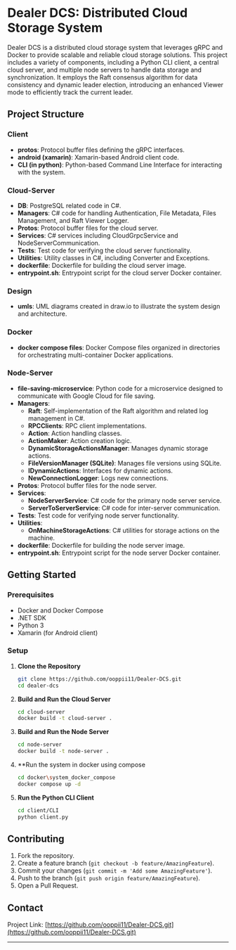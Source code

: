 # Dealer DCS: Distributed Cloud Storage System

Dealer DCS is a distributed cloud storage system that leverages gRPC and Docker to provide scalable and reliable cloud storage solutions. This project includes a variety of components, including a Python CLI client, a central cloud server, and multiple node servers to handle data storage and synchronization. It employs the Raft consensus algorithm for data consistency and dynamic leader election, introducing an enhanced Viewer mode to efficiently track the current leader.

## Project Structure

### Client
- **protos**: Protocol buffer files defining the gRPC interfaces.
- **android (xamarin)**: Xamarin-based Android client code.
- **CLI (in python)**: Python-based Command Line Interface for interacting with the system.

### Cloud-Server
- **DB**: PostgreSQL related code in C#.
- **Managers**: C# code for handling Authentication, File Metadata, Files Management, and Raft Viewer Logger.
- **Protos**: Protocol buffer files for the cloud server.
- **Services**: C# services including CloudGrpcService and NodeServerCommunication.
- **Tests**: Test code for verifying the cloud server functionality.
- **Utilities**: Utility classes in C#, including Converter and Exceptions.
- **dockerfile**: Dockerfile for building the cloud server image.
- **entrypoint.sh**: Entrypoint script for the cloud server Docker container.

### Design
- **umls**: UML diagrams created in draw.io to illustrate the system design and architecture.

### Docker
- **docker compose files**: Docker Compose files organized in directories for orchestrating multi-container Docker applications.

### Node-Server
- **file-saving-microservice**: Python code for a microservice designed to communicate with Google Cloud for file saving.
- **Managers**: 
  - **Raft**: Self-implementation of the Raft algorithm and related log management in C#.
  - **RPCClients**: RPC client implementations.
  - **Action**: Action handling classes.
  - **ActionMaker**: Action creation logic.
  - **DynamicStorageActionsManager**: Manages dynamic storage actions.
  - **FileVersionManager (SQLite)**: Manages file versions using SQLite.
  - **IDynamicActions**: Interfaces for dynamic actions.
  - **NewConnectionLogger**: Logs new connections.
- **Protos**: Protocol buffer files for the node server.
- **Services**: 
  - **NodeServerService**: C# code for the primary node server service.
  - **ServerToServerService**: C# code for inter-server communication.
- **Tests**: Test code for verifying node server functionality.
- **Utilities**: 
  - **OnMachineStorageActions**: C# utilities for storage actions on the machine.
- **dockerfile**: Dockerfile for building the node server image.
- **entrypoint.sh**: Entrypoint script for the node server Docker container.

## Getting Started

### Prerequisites
- Docker and Docker Compose
- .NET SDK
- Python 3
- Xamarin (for Android client)

### Setup

1. **Clone the Repository**
   ```sh
   git clone https://github.com/ooppii11/Dealer-DCS.git
   cd dealer-dcs
   ```

2. **Build and Run the Cloud Server**
   ```sh
   cd cloud-server
   docker build -t cloud-server .
   ```

3. **Build and Run the Node Server**
   ```sh
   cd node-server
   docker build -t node-server .
   ```
4. **Run the system in docker using compose
   ```sh
   cd docker\system_docker_compose
   docker compose up -d
   ```
5. **Run the Python CLI Client**
   ```sh
   cd client/CLI
   python client.py
   ```

## Contributing

1. Fork the repository.
2. Create a feature branch (`git checkout -b feature/AmazingFeature`).
3. Commit your changes (`git commit -m 'Add some AmazingFeature'`).
4. Push to the branch (`git push origin feature/AmazingFeature`).
5. Open a Pull Request.


## Contact

Project Link: [https://github.com/ooppii11/Dealer-DCS.git](https://github.com/ooppii11/Dealer-DCS.git)

---
